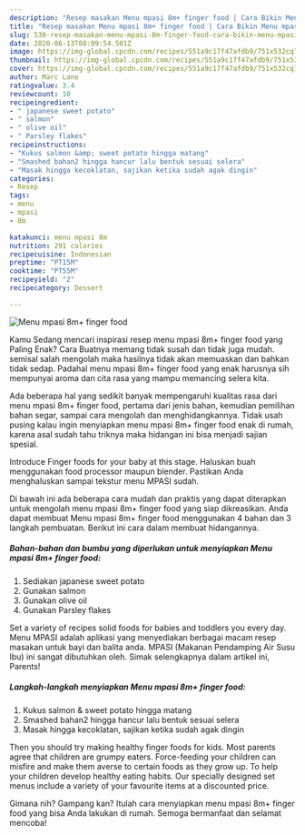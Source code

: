 ```yaml
---
description: "Resep masakan Menu mpasi 8m+ finger food | Cara Bikin Menu mpasi 8m+ finger food Yang Sempurna"
title: "Resep masakan Menu mpasi 8m+ finger food | Cara Bikin Menu mpasi 8m+ finger food Yang Sempurna"
slug: 530-resep-masakan-menu-mpasi-8m-finger-food-cara-bikin-menu-mpasi-8m-finger-food-yang-sempurna
date: 2020-06-13T08:09:54.501Z
image: https://img-global.cpcdn.com/recipes/551a9c17f47afdb9/751x532cq70/menu-mpasi-8m-finger-food-foto-resep-utama.jpg
thumbnail: https://img-global.cpcdn.com/recipes/551a9c17f47afdb9/751x532cq70/menu-mpasi-8m-finger-food-foto-resep-utama.jpg
cover: https://img-global.cpcdn.com/recipes/551a9c17f47afdb9/751x532cq70/menu-mpasi-8m-finger-food-foto-resep-utama.jpg
author: Marc Lane
ratingvalue: 3.4
reviewcount: 10
recipeingredient:
- " japanese sweet potato"
- " salmon"
- " olive oil"
- " Parsley flakes"
recipeinstructions:
- "Kukus salmon &amp; sweet potato hingga matang"
- "Smashed bahan2 hingga hancur lalu bentuk sesuai selera"
- "Masak hingga kecoklatan, sajikan ketika sudah agak dingin"
categories:
- Resep
tags:
- menu
- mpasi
- 8m

katakunci: menu mpasi 8m 
nutrition: 291 calories
recipecuisine: Indonesian
preptime: "PT15M"
cooktime: "PT55M"
recipeyield: "2"
recipecategory: Dessert

---
```



![Menu mpasi 8m+ finger food](https://img-global.cpcdn.com/recipes/551a9c17f47afdb9/751x532cq70/menu-mpasi-8m-finger-food-foto-resep-utama.jpg)

Kamu Sedang mencari inspirasi resep menu mpasi 8m+ finger food yang Paling Enak? Cara Buatnya memang tidak susah dan tidak juga mudah. semisal salah mengolah maka hasilnya tidak akan memuaskan dan bahkan tidak sedap. Padahal menu mpasi 8m+ finger food yang enak harusnya sih mempunyai aroma dan cita rasa yang mampu memancing selera kita.

Ada beberapa hal yang sedikit banyak mempengaruhi kualitas rasa dari menu mpasi 8m+ finger food, pertama dari jenis bahan, kemudian pemilihan bahan segar, sampai cara mengolah dan menghidangkannya. Tidak usah pusing kalau ingin menyiapkan menu mpasi 8m+ finger food enak di rumah, karena asal sudah tahu triknya maka hidangan ini bisa menjadi sajian spesial.

Introduce Finger foods for your baby at this stage. Haluskan buah menggunakan food processor maupun blender. Pastikan Anda menghaluskan sampai tekstur menu MPASI sudah.


Di bawah ini ada beberapa cara mudah dan praktis yang dapat diterapkan untuk mengolah menu mpasi 8m+ finger food yang siap dikreasikan. Anda dapat membuat Menu mpasi 8m+ finger food menggunakan 4 bahan dan 3 langkah pembuatan. Berikut ini cara dalam membuat hidangannya.

<!--inarticleads1-->

##### Bahan-bahan dan bumbu yang diperlukan untuk menyiapkan Menu mpasi 8m+ finger food:

1. Sediakan  japanese sweet potato
1. Gunakan  salmon
1. Gunakan  olive oil
1. Gunakan  Parsley flakes


Set a variety of recipes solid foods for babies and toddlers you every day. Menu MPASI adalah aplikasi yang menyediakan berbagai macam resep masakan untuk bayi dan balita anda. MPASI (Makanan Pendamping Air Susu Ibu) ini sangat dibutuhkan oleh. Simak selengkapnya dalam artikel ini, Parents! 

<!--inarticleads2-->

##### Langkah-langkah menyiapkan Menu mpasi 8m+ finger food:

1. Kukus salmon &amp; sweet potato hingga matang
1. Smashed bahan2 hingga hancur lalu bentuk sesuai selera
1. Masak hingga kecoklatan, sajikan ketika sudah agak dingin


Then you should try making healthy finger foods for kids. Most parents agree that children are grumpy eaters. Force-feeding your children can misfire and make them averse to certain foods as they grow up. To help your children develop healthy eating habits. Our specially designed set menus include a variety of your favourite items at a discounted price. 

Gimana nih? Gampang kan? Itulah cara menyiapkan menu mpasi 8m+ finger food yang bisa Anda lakukan di rumah. Semoga bermanfaat dan selamat mencoba!
